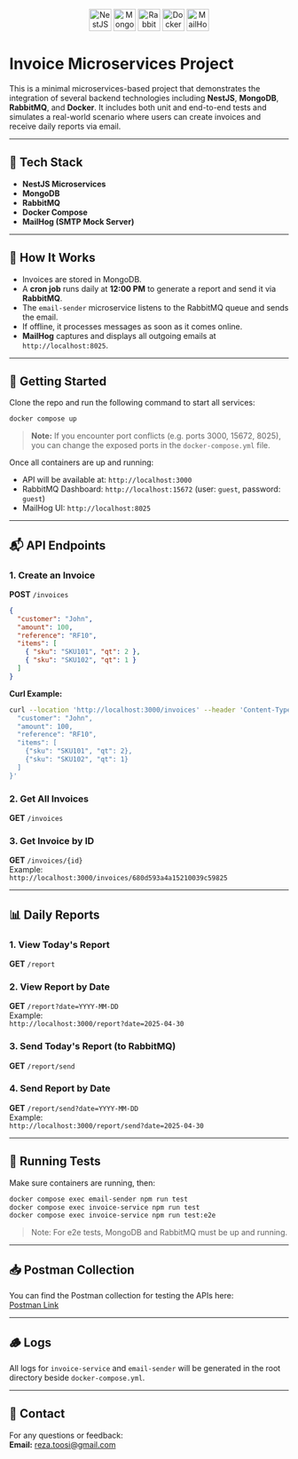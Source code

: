 <p align="center">
  <img src="https://nestjs.com/img/logo-small.svg" alt="NestJS" height="40"/>
  <img src="https://www.mongodb.com/assets/images/global/favicon.ico" alt="MongoDB" height="40"/>
  <img src="https://www.rabbitmq.com/img/rabbitmq-logo.svg" alt="RabbitMQ" height="40"/>
  <img src="https://www.docker.com/wp-content/uploads/2022/03/Moby-logo.png" alt="Docker" height="40"/>
  <img src="https://avatars.githubusercontent.com/u/313898?s=200&v=4" alt="MailHog" height="40"/>
</p>

# Invoice Microservices Project

This is a minimal microservices-based project that demonstrates the integration of several backend technologies including **NestJS**, **MongoDB**, **RabbitMQ**, and **Docker**. It includes both unit and end-to-end tests and simulates a real-world scenario where users can create invoices and receive daily reports via email.

---

## 🧱 Tech Stack

- **NestJS Microservices**
- **MongoDB**
- **RabbitMQ**
- **Docker Compose**
- **MailHog (SMTP Mock Server)**

---

## 🧠 How It Works

- Invoices are stored in MongoDB.
- A **cron job** runs daily at **12:00 PM** to generate a report and send it via **RabbitMQ**.
- The `email-sender` microservice listens to the RabbitMQ queue and sends the email.
- If offline, it processes messages as soon as it comes online.
- **MailHog** captures and displays all outgoing emails at `http://localhost:8025`.

---

## 🚀 Getting Started

Clone the repo and run the following command to start all services:

```bash
docker compose up
```

> **Note:** If you encounter port conflicts (e.g. ports 3000, 15672, 8025), you can change the exposed ports in the `docker-compose.yml` file.

Once all containers are up and running:

- API will be available at: `http://localhost:3000`
- RabbitMQ Dashboard: `http://localhost:15672` (user: `guest`, password: `guest`)
- MailHog UI: `http://localhost:8025`

---

## 📬 API Endpoints

### 1. Create an Invoice

**POST** `/invoices`

```json
{
  "customer": "John",
  "amount": 100,
  "reference": "RF10",
  "items": [
    { "sku": "SKU101", "qt": 2 },
    { "sku": "SKU102", "qt": 1 }
  ]
}
```

**Curl Example:**

```bash
curl --location 'http://localhost:3000/invoices' --header 'Content-Type: application/json' --data '{
  "customer": "John",
  "amount": 100,
  "reference": "RF10",
  "items": [
    {"sku": "SKU101", "qt": 2},
    {"sku": "SKU102", "qt": 1}
  ]
}'
```

### 2. Get All Invoices

**GET** `/invoices`

### 3. Get Invoice by ID

**GET** `/invoices/{id}`  
Example:  
`http://localhost:3000/invoices/680d593a4a15210039c59825`

---

## 📊 Daily Reports

### 1. View Today's Report

**GET** `/report`

### 2. View Report by Date

**GET** `/report?date=YYYY-MM-DD`  
Example:  
`http://localhost:3000/report?date=2025-04-30`

### 3. Send Today's Report (to RabbitMQ)

**GET** `/report/send`

### 4. Send Report by Date

**GET** `/report/send?date=YYYY-MM-DD`  
Example:  
`http://localhost:3000/report/send?date=2025-04-30`

---

## 🧪 Running Tests

Make sure containers are running, then:

```bash
docker compose exec email-sender npm run test
docker compose exec invoice-service npm run test
docker compose exec invoice-service npm run test:e2e
```

> Note: For e2e tests, MongoDB and RabbitMQ must be up and running.

---

## 📥 Postman Collection

You can find the Postman collection for testing the APIs here:  
[Postman Link](https://marketgang.postman.co/workspace/market-gang's-Workspace~3f1b8542-0b59-49f8-862d-9c27317b3ec9/collection/44460458-afaaa2db-3f2c-4654-a598-b404fcb19e7c?action=share&creator=44460458)

---

## 🪵 Logs

All logs for `invoice-service` and `email-sender` will be generated in the root directory beside `docker-compose.yml`.

---

## 📧 Contact

For any questions or feedback:  
**Email:** reza.toosi@gmail.com